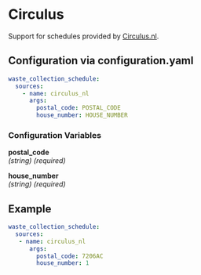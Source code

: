 # Circulus

Support for schedules provided by [Circulus.nl](https://www.circulus.nl/).

## Configuration via configuration.yaml

```yaml
waste_collection_schedule:
  sources:
    - name: circulus_nl
      args:
        postal_code: POSTAL_CODE
        house_number: HOUSE_NUMBER
```

### Configuration Variables

**postal_code**  
*(string) (required)*

**house_number**  
*(string) (required)*

## Example

```yaml
waste_collection_schedule:
  sources:
   - name: circulus_nl
      args:
        postal_code: 7206AC
        house_number: 1
```
